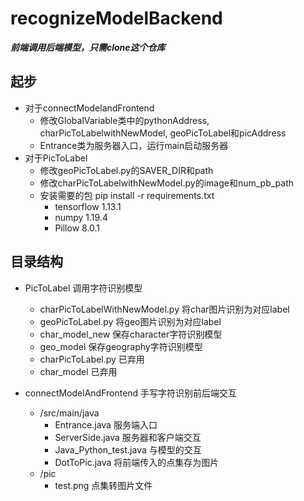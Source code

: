 # recognizeModelBackend
***前端调用后端模型，只需clone这个仓库***
## 起步
- 对于connectModelandFrontend
  - 修改GlobalVariable类中的pythonAddress, charPicToLabelwithNewModel, geoPicToLabel和picAddress
  - Entrance类为服务器入口，运行main启动服务器
- 对于PicToLabel
  - 修改geoPicToLabel.py的SAVER_DIR和path
  - 修改charPicToLabelwithNewModel.py的image和num_pb_path
  - 安装需要的包 pip install -r requirements.txt
    - tensorflow 1.13.1
    - numpy 1.19.4
    - Pillow 8.0.1

## 目录结构
- PicToLabel 调用字符识别模型
  - charPicToLabelWithNewModel.py 将char图片识别为对应label
  - geoPicToLabel.py  将geo图片识别为对应label
  - char_model_new 保存character字符识别模型
  - geo_model 保存geography字符识别模型
  - charPicToLabel.py 已弃用
  - char_model 已弃用

- connectModelAndFrontend 手写字符识别前后端交互
  - /src/main/java
    - Entrance.java 服务端入口
    - ServerSide.java 服务器和客户端交互
    - Java_Python_test.java 与模型的交互
    - DotToPic.java 将前端传入的点集存为图片
  - /pic
    - test.png 点集转图片文件
